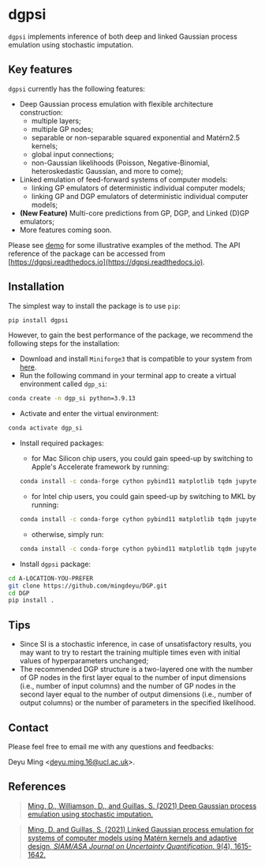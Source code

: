 # dgpsi
`dgpsi` implements inference of both deep and linked Gaussian process emulation using stochastic imputation. 

## Key features
`dgpsi` currently has the following features:

* Deep Gaussian process emulation with flexible architecture construction: 
    - multiple layers;
    - multiple GP nodes;
    - separable or non-separable squared exponential and Mat&eacute;rn2.5 kernels;
    - global input connections;
    - non-Gaussian likelihoods (Poisson, Negative-Binomial, heteroskedastic Gaussian, and more to come);
* Linked emulation of feed-forward systems of computer models:
    - linking GP emulators of deterministic individual computer models;
    - linking GP and DGP emulators of deterministic individual computer models;
* **(New Feature)** Multi-core predictions from GP, DGP, and Linked (D)GP emulators;
* More features coming soon.

Please see [demo](https://github.com/mingdeyu/DGP/tree/master/demo) for some illustrative examples of the method. The API reference 
of the package can be accessed from [https://dgpsi.readthedocs.io](https://dgpsi.readthedocs.io).

## Installation
The simplest way to install the package is to use `pip`:

```bash
pip install dgpsi
```

However, to gain the best performance of the package, we recommend the following steps for the installation:
* Download and install `Miniforge3` that is compatible to your system from [here](https://github.com/conda-forge/miniforge).
* Run the following command in your terminal app to create a virtual environment called `dgp_si`:

```bash
conda create -n dgp_si python=3.9.13 
```

* Activate and enter the virtual environment:

```bash
conda activate dgp_si
```

* Install required packages:
    - for Mac Silicon chip users, you could gain speed-up by switching to Apple's Accelerate framework by running:

    ```bash
    conda install -c conda-forge cython pybind11 matplotlib tqdm jupyter dill pathos psutil numpy pythran scipy scikit-learn scikit-build numba "libblas=*=*accelerate"
    ```

    - for Intel chip users, you could gain speed-up by switching to MKL by running:

    ```bash
    conda install -c conda-forge cython pybind11 matplotlib tqdm jupyter dill pathos psutil numpy pythran scipy scikit-learn scikit-build numba "libblas=*=*mkl"
    ```

    - otherwise, simply run:
    ```bash
    conda install -c conda-forge cython pybind11 matplotlib tqdm jupyter dill pathos psutil numpy pythran scipy scikit-learn scikit-build numba
    ```

* Install `dgpsi` package:

```bash
cd A-LOCATION-YOU-PREFER
git clone https://github.com/mingdeyu/DGP.git
cd DGP
pip install .
```

## Tips
* Since SI is a stochastic inference, in case of unsatisfactory results, you may want to try to restart the training multiple times even with initial values of hyperparameters unchanged;
* The recommended DGP structure is a two-layered one with the number of GP nodes in the first layer equal to the number of input dimensions (i.e., number of input columns) and the number of GP nodes in the second layer equal to the number of output dimensions (i.e., number of output columns) or the number of parameters in the specified likelihood.

## Contact
Please feel free to email me with any questions and feedbacks: 

Deyu Ming <[deyu.ming.16@ucl.ac.uk](mailto:deyu.ming.16@ucl.ac.uk)>.

## References
> [Ming, D., Williamson, D., and Guillas, S. (2021) Deep Gaussian process emulation using stochastic imputation.](https://arxiv.org/abs/2107.01590)

> [Ming, D. and Guillas, S. (2021) Linked Gaussian process emulation for systems of computer models using Mat&eacute;rn kernels and adaptive design, <i>SIAM/ASA Journal on Uncertainty Quantification</i>. 9(4), 1615-1642.](https://epubs.siam.org/doi/abs/10.1137/20M1323771)

